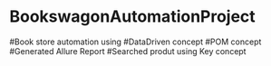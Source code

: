 # BookswagonAutomationProject

#Book store automation using #DataDriven concept #POM concept #Generated Allure Report #Searched produt using Key concept

